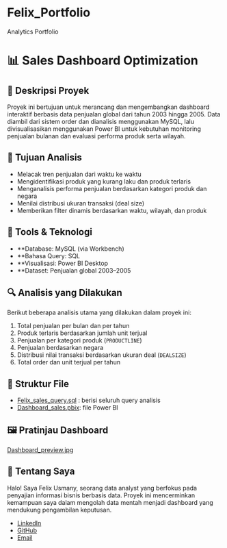 # Felix_Portfolio
Analytics Portfolio
# 📊 Sales Dashboard Optimization

## 🧾 Deskripsi Proyek
Proyek ini bertujuan untuk merancang dan mengembangkan dashboard interaktif berbasis data penjualan global dari tahun 2003 hingga 2005. Data diambil dari sistem order dan dianalisis menggunakan MySQL, lalu divisualisasikan menggunakan Power BI untuk kebutuhan monitoring penjualan bulanan dan evaluasi performa produk serta wilayah.

## 🎯 Tujuan Analisis
- Melacak tren penjualan dari waktu ke waktu
- Mengidentifikasi produk yang kurang laku dan produk terlaris
- Menganalisis performa penjualan berdasarkan kategori produk dan negara
- Menilai distribusi ukuran transaksi (deal size)
- Memberikan filter dinamis berdasarkan waktu, wilayah, dan produk

## 🧰 Tools & Teknologi
- **Database: MySQL (via Workbench)
- **Bahasa Query: SQL
- **Visualisasi: Power BI Desktop
- **Dataset: Penjualan global 2003–2005

## 🔍 Analisis yang Dilakukan
Berikut beberapa analisis utama yang dilakukan dalam proyek ini:

1. Total penjualan per bulan dan per tahun
2. Produk terlaris berdasarkan jumlah unit terjual
3. Penjualan per kategori produk (`PRODUCTLINE`)
4. Penjualan berdasarkan negara 
5. Distribusi nilai transaksi berdasarkan ukuran deal (`DEALSIZE`)
6. Total order dan unit terjual per tahun

## 📁 Struktur File
- [Felix_sales_query.sql](Felix_sales_query.sql) : berisi seluruh query analisis
- [Dashboard_sales.pbix](Dashboard_sales.pbix): file Power BI
## 🖼️ Pratinjau Dashboard
  [Dashboard_preview.jpg](Dashboard_preview.jpg)

## 👤 Tentang Saya
Halo! Saya Felix Usmany, seorang data analyst yang berfokus pada penyajian informasi bisnis berbasis data. Proyek ini mencerminkan kemampuan saya dalam mengolah data mentah menjadi dashboard yang mendukung pengambilan keputusan.

- [LinkedIn](https://www.linkedin.com/in/felix-usmany-346002351)
- [GitHub](https://github.com/felix11102000)
- [Email](felixusmany1110@gmail.com)
